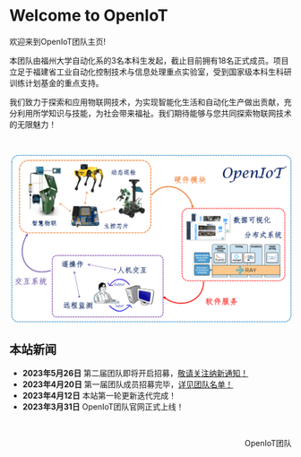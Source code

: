 # Welcome to OpenIoT

欢迎来到OpenIoT团队主页!

本团队由福州大学自动化系的3名本科生发起，截止目前拥有18名正式成员。项目立足于福建省工业自动化控制技术与信息处理重点实验室，受到国家级本科生科研训练计划基金的重点支持。

我们致力于探索和应用物联网技术，为实现智能化生活和自动化生产做出贡献，充分利用所学知识与技能，为社会带来福祉。我们期待能够与您共同探索物联网技术的无限魅力！

<br>

![system](index.assets/system.png)

## 本站新闻

- **2023年5月26日** 第二届团队即将开启招募，[敬请关注纳新通知！](https://fzuiot.site/join/)
- **2023年4月20日** 第一届团队成员招募完毕，[详见团队名单！](https://fzuiot.site/about/people/)
- **2023年4月12日** 本站第一轮更新迭代完成！
- **2023年3月31日** OpenIoT团队官网正式上线！

<br>

<p align="right">OpenIoT团队</p>

<br>